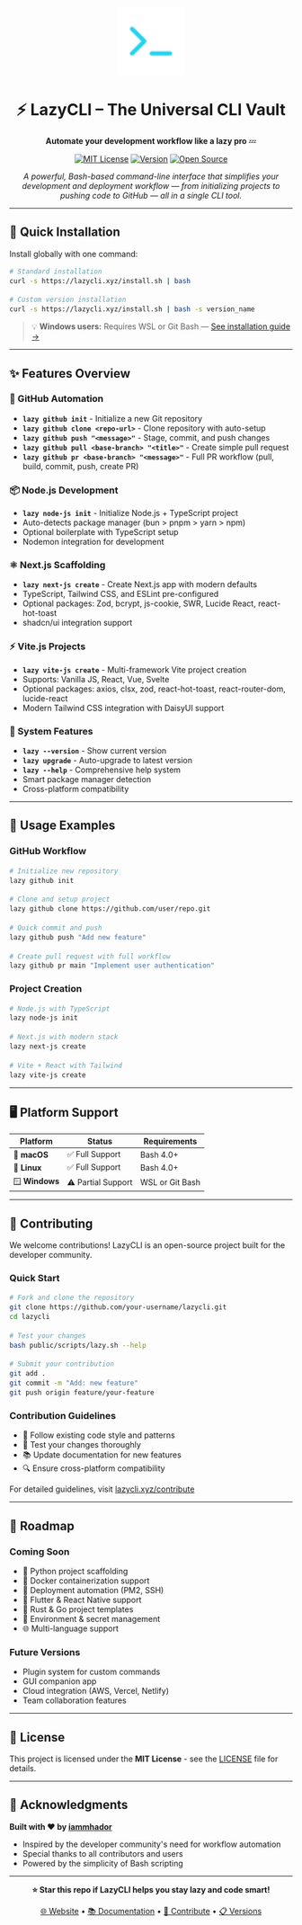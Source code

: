 <div align="center">
  <img src="./public/logo.png" alt="LazyCLI Logo" width="120" height="120">
  
  # ⚡ LazyCLI – The Universal CLI Vault
  
  **Automate your development workflow like a lazy pro** 💤
  
  [![MIT License](https://img.shields.io/badge/License-MIT-green.svg)](https://choosealicense.com/licenses/mit/)
  [![Version](https://img.shields.io/badge/version-1.0.2-blue.svg)](https://github.com/iammhador/lazycli)
  [![Open Source](https://badges.frapsoft.com/os/v1/open-source.svg?v=103)](https://opensource.org/)
  
  *A powerful, Bash-based command-line interface that simplifies your development and deployment workflow — from initializing projects to pushing code to GitHub — all in a single CLI tool.*
</div>

---

## 🚀 Quick Installation

Install globally with one command:

```bash
# Standard installation
curl -s https://lazycli.xyz/install.sh | bash

# Custom version installation
curl -s https://lazycli.xyz/install.sh | bash -s version_name
```

> 💡 **Windows users:** Requires WSL or Git Bash — [See installation guide →](https://lazycli.xyz/windows)

---

## ✨ Features Overview

### 🐙 GitHub Automation
- **`lazy github init`** - Initialize a new Git repository
- **`lazy github clone <repo-url>`** - Clone repository with auto-setup
- **`lazy github push "<message>"`** - Stage, commit, and push changes
- **`lazy github pull <base-branch> "<title>"`** - Create simple pull request
- **`lazy github pr <base-branch> "<message>"`** - Full PR workflow (pull, build, commit, push, create PR)

### 📦 Node.js Development
- **`lazy node-js init`** - Initialize Node.js + TypeScript project
- Auto-detects package manager (bun > pnpm > yarn > npm)
- Optional boilerplate with TypeScript setup
- Nodemon integration for development

### ⚛️ Next.js Scaffolding
- **`lazy next-js create`** - Create Next.js app with modern defaults
- TypeScript, Tailwind CSS, and ESLint pre-configured
- Optional packages: Zod, bcrypt, js-cookie, SWR, Lucide React, react-hot-toast
- shadcn/ui integration support

### ⚡ Vite.js Projects
- **`lazy vite-js create`** - Multi-framework Vite project creation
- Supports: Vanilla JS, React, Vue, Svelte
- Optional packages: axios, clsx, zod, react-hot-toast, react-router-dom, lucide-react
- Modern Tailwind CSS integration with DaisyUI support

### 🔧 System Features
- **`lazy --version`** - Show current version
- **`lazy upgrade`** - Auto-upgrade to latest version
- **`lazy --help`** - Comprehensive help system
- Smart package manager detection
- Cross-platform compatibility

---

## 📖 Usage Examples

### GitHub Workflow
```bash
# Initialize new repository
lazy github init

# Clone and setup project
lazy github clone https://github.com/user/repo.git

# Quick commit and push
lazy github push "Add new feature"

# Create pull request with full workflow
lazy github pr main "Implement user authentication"
```

### Project Creation
```bash
# Node.js with TypeScript
lazy node-js init

# Next.js with modern stack
lazy next-js create

# Vite + React with Tailwind
lazy vite-js create
```

---

## 🖥️ Platform Support

| Platform | Status | Requirements |
|----------|--------|--------------|
| 🍎 **macOS** | ✅ Full Support | Bash 4.0+ |
| 🐧 **Linux** | ✅ Full Support | Bash 4.0+ |
| 🪟 **Windows** | ⚠️ Partial Support | WSL or Git Bash |

---

## 🤝 Contributing

We welcome contributions! LazyCLI is an open-source project built for the developer community.

### Quick Start
```bash
# Fork and clone the repository
git clone https://github.com/your-username/lazycli.git
cd lazycli

# Test your changes
bash public/scripts/lazy.sh --help

# Submit your contribution
git add .
git commit -m "Add: new feature"
git push origin feature/your-feature
```

### Contribution Guidelines
- 📝 Follow existing code style and patterns
- 🧪 Test your changes thoroughly
- 📚 Update documentation for new features
- 🔍 Ensure cross-platform compatibility

For detailed guidelines, visit [lazycli.xyz/contribute](https://lazycli.xyz/contribute)

---

## 🔮 Roadmap

### Coming Soon
- 🐍 Python project scaffolding
- 🐳 Docker containerization support
- 🚀 Deployment automation (PM2, SSH)
- 📱 Flutter & React Native support
- 🦀 Rust & Go project templates
- 🔐 Environment & secret management
- 🌐 Multi-language support

### Future Versions
- Plugin system for custom commands
- GUI companion app
- Cloud integration (AWS, Vercel, Netlify)
- Team collaboration features

---

## 📄 License

This project is licensed under the **MIT License** - see the [LICENSE](LICENSE) file for details.

---

## 🙌 Acknowledgments

**Built with ❤️ by [iammhador](https://iammhador.xyz)**

- Inspired by the developer community's need for workflow automation
- Special thanks to all contributors and users
- Powered by the simplicity of Bash scripting

---

<div align="center">
  
  **⭐ Star this repo if LazyCLI helps you stay lazy and code smart!**
  
  [🌐 Website](https://lazycli.xyz) • [📚 Documentation](https://lazycli.xyz/guideline) • [🤝 Contribute](https://lazycli.xyz/contribute) • [📋 Versions](https://lazycli.xyz/versions)
  
</div>
